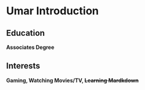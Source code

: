 # Umar Introduction 

## Education

**Associates Degree**

## Interests

**Gaming, Watching Movies/TV, ~~Learning Mardkdown~~**
